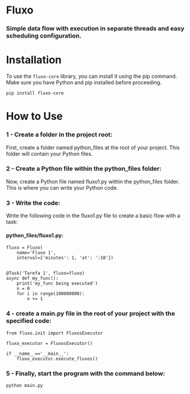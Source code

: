 # Fluxo

### Simple data flow with execution in separate threads and easy scheduling configuration.

# Installation

To use the `fluxo-core` library, you can install it using the pip command. Make sure you have Python and pip installed before proceeding.

```
pip install fluxo-core
```

# How to Use

### 1 - Create a folder in the project root:

First, create a folder named python_files at the root of your project. This folder will contain your Python files.

### 2 - Create a Python file within the python_files folder:

Now, create a Python file named fluxo1.py within the python_files folder. This is where you can write your Python code.

### 3 - Write the code:

Write the following code in the fluxo1.py file to create a basic flow with a task:

#### python_files/fluxo1.py:

```
fluxo = Fluxo(
    name='Fluxo 1',
    interval={'minutes': 1, 'at': ':10'})


@Task('Tarefa 1', fluxo=fluxo)
async def my_func():
    print('my_func being executed')
    n = 0
    for i in range(100000000):
        n += 1
```

### 4 - create a main.py file in the root of your project with the specified code:

```
from fluxo.init import FluxosExecutor

fluxo_executor = FluxosExecutor()

if __name__=='__main__':
    fluxo_executor.execute_fluxos()
```

### 5 - Finally, start the program with the command below:

```
python main.py
```